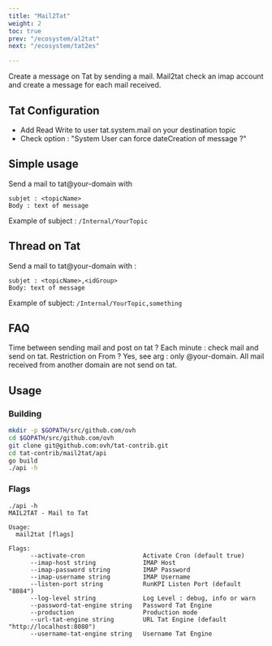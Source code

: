```yaml
---
title: "Mail2Tat"
weight: 2
toc: true
prev: "/ecosystem/al2tat"
next: "/ecosystem/tat2es"

---
```


Create a message on Tat by sending a mail. Mail2tat check an imap account
and create a message for each mail received.

## Tat Configuration

* Add Read Write to user tat.system.mail on your destination topic
* Check option : "System User can force dateCreation of message ?"

## Simple usage

Send a mail to tat@your-domain with
```
subjet : <topicName>
Body : text of message
```
Example of subject : `/Internal/YourTopic`

## Thread on Tat

Send a mail to tat@your-domain with :
```
subjet : <topicName>,<idGroup>
Body: text of message
```

Example of subject: `/Internal/YourTopic,something`

## FAQ
Time between sending mail and post on tat ? Each minute : check mail and send on tat.
Restriction on From ? Yes, see arg  : only @your-domain. All mail received from another domain are not send on tat.

## Usage

### Building

```bash
mkdir -p $GOPATH/src/github.com/ovh
cd $GOPATH/src/github.com/ovh
git clone git@github.com:ovh/tat-contrib.git
cd tat-contrib/mail2tat/api
go build
./api -h
```

### Flags

```
./api -h
MAIL2TAT - Mail to Tat

Usage:
  mail2tat [flags]

Flags:
      --activate-cron                Activate Cron (default true)
      --imap-host string             IMAP Host
      --imap-password string         IMAP Password
      --imap-username string         IMAP Username
      --listen-port string           RunKPI Listen Port (default "8084")
      --log-level string             Log Level : debug, info or warn
      --password-tat-engine string   Password Tat Engine
      --production                   Production mode
      --url-tat-engine string        URL Tat Engine (default "http://localhost:8080")
      --username-tat-engine string   Username Tat Engine
```
